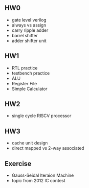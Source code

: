 ## HW0
* gate level verilog
* always vs assign
* carry ripple adder
* barrel shifter
* adder shifter unit
## HW1
* RTL practice
* testbench practice
* ALU
* Register File
* Simple Calculator
## HW2
* single cycle RISCV processor
## HW3
* cache unit design
* direct mapped vs 2-way associated
## Exercise
* Gauss-Seidal Iteraion Machine
* topic from 2012 IC contest
